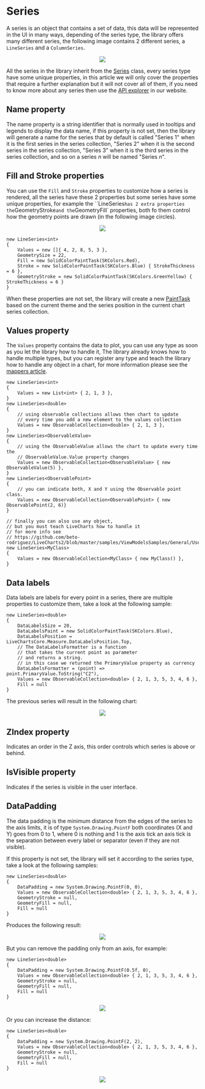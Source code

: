 # Series

A series is an object that contains a set of data, this data will be represented in the UI
in many ways, depending of the series type, the library offers many different series, the 
following image contains 2 different series, a `LineSeries` and a `ColumnSeries`.

<p align="center">
  <img src="https://github.com/beto-rodriguez/LiveCharts2/tree/master/docs/_assets/1.6.linear.png" />
</p>

All the series in the library inherit from the [Series](https://github.com/beto-rodriguez/LiveCharts2/blob/master/src/LiveChartsCore/Series.cs)
class, every series type have some unique properties, in this article we will only cover the properties that require a 
further explanation but it will not cover all of them, if you need to know more about any series then use the [API explorer](./)
in our website.

## Name property

The name property is a string identifier that is normally used in tooltips and legends to display the data name,
if this property is not set, then the library will generate a name for the series that by default is called 
"Series 1" when it is the first series in the series collection, "Series 2" when it is the second series in the 
series collection, "Series 3" when it is the third series in the series collection, and so on a series *n* will be 
named "Series *n*".

## Fill and Stroke properties

You can use the `Fill` and `Stroke` properties to customize how a series is rendered, all the series have these 2 properties
but some series have some unique properties, for example the ``LineSeries` has 2 extra properties the `GeometryStroke` and
the `GeometryFill` properties, both fo them control how the geometry points are drawn (in the following image circles).

<p align="center">
  <img src="https://github.com/beto-rodriguez/LiveCharts2/tree/master/docs/_assets/1.6.solid.png" />
</p>

```
new LineSeries<int>
{
    Values = new []{ 4, 2, 8, 5, 3 },
    GeometrySize = 22,
    Fill = new SolidColorPaintTask(SKColors.Red),
    Stroke = new SolidColorPaintTask(SKColors.Blue) { StrokeThickness = 6 },
    GeometryStroke = new SolidColorPaintTask(SKColors.GreenYellow) { StrokeThickness = 6 }
}
```

When these properties are not set, the library will create a new [PaintTask](./) based on the current theme and the series
position in the current chart series collection.

## Values property

The `Values` property contains the data to plot, you can use any type as soon as you let the library how to handle it,
The library already knows how to handle multiple types, but you can register any type and teach the library how to handle
any object in a chart, for more information please see the [mappers article](./).

```
new LineSeries<int>
{
    Values = new List<int> { 2, 1, 3 },
}
new LineSeries<double>
{
    // using observable collections allows then chart to update
    // every time you add a new element to the values collection
    Values = new ObservableCollection<double> { 2, 1, 3 },
}
new LineSeries<ObservableValue>
{
    // using the ObservableValue allows the chart to update every time the
    // ObservableValue.Value property changes
    Values = new ObservableCollection<ObservableValue> { new ObservableValue(5) },
}
new LineSeries<ObservablePoint>
{
    // you can indicate both, X and Y using the Observable point class.
    Values = new ObservableCollection<ObservablePoint> { new ObservablePoint(2, 6)}
}

// finally you can also use any object,
// but you must teach LiveCharts how to handle it
// for more info see
// https://github.com/beto-rodriguez/LiveCharts2/blob/master/samples/ViewModelsSamples/General/UserDefinedTypes/ViewModel.cs#L22
new LineSeries<MyClass>
{
    Values = new ObservableCollection<MyClass> { new MyClass() },
}
```

## Data labels 

Data labels are labels for every point in a series, there are multiple properties to customize them, take a look at the 
following sample:

```
new LineSeries<double>
{
    DataLabelsSize = 20,
    DataLabelsPaint = new SolidColorPaintTask(SKColors.Blue),
    DataLabelsPosition = LiveChartsCore.Measure.DataLabelsPosition.Top,
    // The DataLabelsFormatter is a function 
    // that takes the current point as parameter
    // and returns a string.
    // in this case we returned the PrimaryValue property as currency
    DataLabelsFormatter = (point) => point.PrimaryValue.ToString("C2"),
    Values = new ObservableCollection<double> { 2, 1, 3, 5, 3, 4, 6 },
    Fill = null
}
```

The previous series will result in the following chart:

<p align="center">
  <img src="https://github.com/beto-rodriguez/LiveCharts2/tree/master/docs/_assets/1.8.datalabels.png" />
</p>

## ZIndex property

Indicates an order in the Z axis, this order controls which series is above or behind.

## IsVisible property

Indicates if the series is visible in the user interface.

## DataPadding

The data padding is the minimum distance from the edges of the series to the axis limits, it is of type `System.Drawing.PointF` 
both coordinates (X and Y) goes from 0 to 1, where 0 is nothing and 1 is the axis tick an axis tick is the separation between
every label or separator (even if they are not visible).

If this property is not set, the library will set it according to the series type, take a look at the following samples:

```
new LineSeries<double>
{
    DataPadding = new System.Drawing.PointF(0, 0),
    Values = new ObservableCollection<double> { 2, 1, 3, 5, 3, 4, 6 },
    GeometryStroke = null,
    GeometryFill = null,
    Fill = null
}
```

Produces the following result:

<p align="center">
  <img src="https://github.com/beto-rodriguez/LiveCharts2/tree/master/docs/_assets/1.8.padding00.png" />
</p>

But you can remove the padding only from an axis, for example:

```
new LineSeries<double>
{
    DataPadding = new System.Drawing.PointF(0.5f, 0),
    Values = new ObservableCollection<double> { 2, 1, 3, 5, 3, 4, 6 },
    GeometryStroke = null,
    GeometryFill = null,
    Fill = null
}
```

<p align="center">
  <img src="https://github.com/beto-rodriguez/LiveCharts2/tree/master/docs/_assets/1.8.padding50.png" />
</p>

Or you can increase the distance:

```
new LineSeries<double>
{
    DataPadding = new System.Drawing.PointF(2, 2),
    Values = new ObservableCollection<double> { 2, 1, 3, 5, 3, 4, 6 },
    GeometryStroke = null,
    GeometryFill = null,
    Fill = null
}
```

<p align="center">
  <img src="https://github.com/beto-rodriguez/LiveCharts2/tree/master/docs/_assets/1.8.padding22.png" />
</p>

